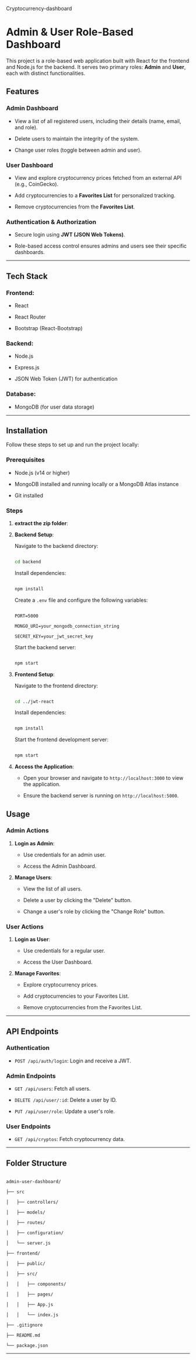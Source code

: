 Cryptocurrency-dashboard 

# Admin & User Role-Based Dashboard 

  

This project is a role-based web application built with React for the frontend and Node.js for the backend. It serves two primary roles: **Admin** and **User**, each with distinct functionalities. 

  

## Features 

  

### Admin Dashboard 

- View a list of all registered users, including their details (name, email, and role). 

- Delete users to maintain the integrity of the system. 

- Change user roles (toggle between admin and user). 

  

### User Dashboard 

- View and explore cryptocurrency prices fetched from an external API (e.g., CoinGecko). 

- Add cryptocurrencies to a **Favorites List** for personalized tracking. 

- Remove cryptocurrencies from the **Favorites List**. 

  

### Authentication & Authorization 

- Secure login using **JWT (JSON Web Tokens)**. 

- Role-based access control ensures admins and users see their specific dashboards. 

  

--- 

  

## Tech Stack 

  

### Frontend: 

- React 

- React Router 

- Bootstrap (React-Bootstrap) 

  

### Backend: 

- Node.js 

- Express.js 

- JSON Web Token (JWT) for authentication 

  

### Database: 

- MongoDB (for user data storage) 

  

--- 

  

## Installation 

  

Follow these steps to set up and run the project locally: 

  

### Prerequisites 

- Node.js (v14 or higher) 

- MongoDB installed and running locally or a MongoDB Atlas instance 

- Git installed 

  

### Steps 

  

1. **extract the zip folder**: 

   

2. **Backend Setup**: 

   Navigate to the backend directory: 

   ```bash 

   cd backend 

   ``` 

  

   Install dependencies: 

   ```bash 

   npm install 

   ``` 

  

   Create a `.env` file and configure the following variables: 

   ```env 

   PORT=5000 

   MONGO_URI=your_mongodb_connection_string 

   SECRET_KEY=your_jwt_secret_key 

   ``` 

  

   Start the backend server: 

   ```bash 

   npm start 

   ``` 

  

3. **Frontend Setup**: 

   Navigate to the frontend directory: 

   ```bash 

   cd ../jwt-react 

   ``` 

  

   Install dependencies: 

   ```bash 

   npm install 

   ``` 

  

   Start the frontend development server: 

   ```bash 

   npm start 

   ``` 

  

4. **Access the Application**: 

   - Open your browser and navigate to `http://localhost:3000` to view the application. 

   - Ensure the backend server is running on `http://localhost:5000`. 

  

## Usage 

  

### Admin Actions 

1. **Login as Admin**: 

   - Use credentials for an admin user. 

   - Access the Admin Dashboard. 

2. **Manage Users**: 

   - View the list of all users. 

   - Delete a user by clicking the "Delete" button. 

   - Change a user's role by clicking the "Change Role" button. 

  

### User Actions 

1. **Login as User**: 

   - Use credentials for a regular user. 

   - Access the User Dashboard. 

2. **Manage Favorites**: 

   - Explore cryptocurrency prices. 

   - Add cryptocurrencies to your Favorites List. 

   - Remove cryptocurrencies from the Favorites List. 

  

--- 

  

## API Endpoints 

  

### Authentication 

- `POST /api/auth/login`: Login and receive a JWT. 

  

### Admin Endpoints 

- `GET /api/users`: Fetch all users. 

- `DELETE /api/user/:id`: Delete a user by ID. 

- `PUT /api/user/role`: Update a user's role. 

  

### User Endpoints 

- `GET /api/cryptos`: Fetch cryptocurrency data. 

  

--- 

  

## Folder Structure 

``` 

admin-user-dashboard/ 

├── src 

│   ├── controllers/ 

│   ├── models/ 

│   ├── routes/ 

│   ├── configuration/ 

│   └── server.js 

├── frontend/ 

│   ├── public/ 

│   ├── src/ 

│   │   ├── components/ 

│   │   ├── pages/ 

│   │   ├── App.js 

│   │   └── index.js 

├── .gitignore 

├── README.md 

└── package.json 

``` 

  

--- 

  



 
